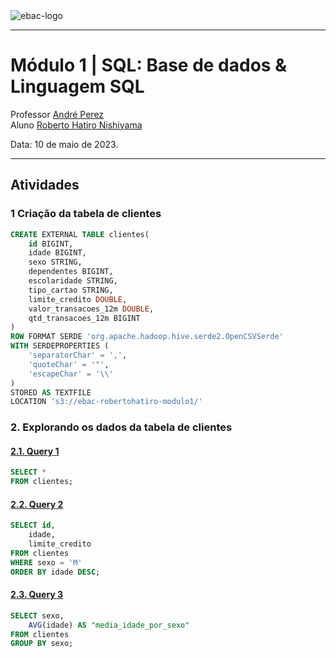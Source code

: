 <img src="https://raw.githubusercontent.com/rhatiro/Curso_EBAC-Profissao_Cientista_de_Dados/main/ebac-course-utils/media/logo/newebac_logo_black_half.png" alt="ebac-logo">

---

# **Módulo 1** | SQL: Base de dados & Linguagem SQL

Professor [André Perez](https://www.linkedin.com/in/andremarcosperez/)<br>
Aluno [Roberto Hatiro Nishiyama](https://www.linkedin.com/in/rhatiro/)<br>

Data: 10 de maio de 2023.

---

## Atividades

### **1 Criação da tabela de clientes**

```sql
CREATE EXTERNAL TABLE clientes(
	id BIGINT,
	idade BIGINT,
	sexo STRING,
	dependentes BIGINT,
	escolaridade STRING,
	tipo_cartao STRING,
	limite_credito DOUBLE,
	valor_transacoes_12m DOUBLE,
	qtd_transacoes_12m BIGINT
)
ROW FORMAT SERDE 'org.apache.hadoop.hive.serde2.OpenCSVSerde'
WITH SERDEPROPERTIES (
	'separatorChar' = ',',
	'quoteChar' = '"',
	'escapeChar' = '\\'
)
STORED AS TEXTFILE
LOCATION 's3://ebac-robertohatiro-modulo1/'
```

### **2. Explorando os dados da tabela de clientes**

#### [**2.1. Query 1**](https://raw.githubusercontent.com/rhatiro/exercicios-SQL-para-Analise-de-Dados-EBAC/main/Mo%CC%81dulo%201%20-%20Base%20de%20dados%20%26%20Linguagem%20SQL/query_1.csv)
```sql
SELECT *
FROM clientes;
```

#### [**2.2. Query 2**](https://raw.githubusercontent.com/rhatiro/exercicios-SQL-para-Analise-de-Dados-EBAC/main/Mo%CC%81dulo%201%20-%20Base%20de%20dados%20%26%20Linguagem%20SQL/query_2.csv)
```sql
SELECT id,
	idade,
	limite_credito
FROM clientes
WHERE sexo = 'M'
ORDER BY idade DESC;
```

#### [**2.3. Query 3**](https://raw.githubusercontent.com/rhatiro/exercicios-SQL-para-Analise-de-Dados-EBAC/main/Mo%CC%81dulo%201%20-%20Base%20de%20dados%20%26%20Linguagem%20SQL/query_3.csv)
```sql
SELECT sexo,
	AVG(idade) AS "media_idade_por_sexo"
FROM clientes
GROUP BY sexo;
```
